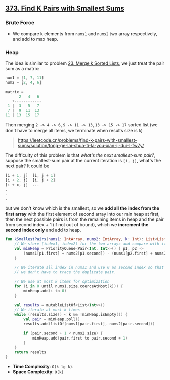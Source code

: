 ## [373. Find K Pairs with Smallest Sums](https://leetcode.com/problems/find-k-pairs-with-smallest-sums/)

### Brute Force
* We compare k elements from `nums1` and `nums2` two array respectively, and add to max heap.

### Heap
The idea is similar to problem [23. Merge k Sorted Lists](../leetcode/23.merge-k-sorted-lists.md), we just treat the pair sum as a matrix:

```js
num1 = [1, 7, 11]
num2 = [2, 4, 6]

matrix = 
      2   4   6
   +------------
 1 |  3   5   7
 7 |  9  11  13
11 | 13  15  17
```

Then merging `2 -> 4 -> 6`, `9 -> 11 -> 13`, `13 -> 15 -> 17` sorted list (we don't have to merge all items, we terminate when results size is `k`)

> https://leetcode.cn/problems/find-k-pairs-with-smallest-sums/solution/tong-ge-lai-shua-ti-la-you-xian-ji-dui-l-fw7y/

The difficulty of this problem is that *what's the next smallest-sum pair?*, suppose the smallest-sum pair at the current iteration is `[i, j]`, what's the next pair? It could be

```js
[i + 1, j]  [i, j + 1]
[i + 2, j]  [i, j + 2]
[i + x, j]  ...
.
.
.

```

but we don't know which is the smallest, so we **add all the index from the first array** with the first element of second array into our min heap at first, then the next possible pairs is from the remaining items in heap and the pair from second index + 1 (if not out of bound), which we **increment the second index only** and add to heap.

```kotlin
fun kSmallestPairs(nums1: IntArray, nums2: IntArray, k: Int): List<List<Int>> {
    // We store (index1, index2) for the two arrays and compare with its sum
    val minHeap = PriorityQueue<Pair<Int, Int>>() { p1, p2 -> 
        (nums1[p1.first] + nums2[p1.second]) - (nums1[p2.first] + nums2[p2.second])
    }
    
    // We iterate all index in nums1 and use 0 as second index so that
    // we don't have to trace the duplicate pair.
    
    // We use at most k items for optimization
    for (i in 0 until nums1.size.coerceAtMost(k))) {
        minHeap.add(i to 0)
    }
    
    val results = mutableListOf<List<Int>>()
    // We iterate at most k times
    while (results.size() < k && !minHeap.isEmpty()) {
        val pair = minHeap.poll()
        results.add(listOf(nums1[pair.first], nums2[pair.second]))
        
        if (pair.second + 1 < nums2.size) {
            minHeap.add(pair.first to pair.second + 1)
        }
    }
    return results
}
```

* **Time Complexity**: `O(k lg k)`.
* **Space Complexity**: `O(k)`